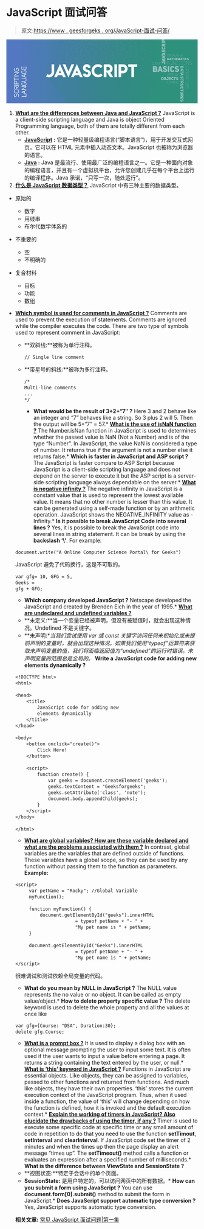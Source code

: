 # JavaScript 面试问答

> 原文:[https://www . geesforgeks . org/JavaScript-面试-问答/](https://www.geeksforgeeks.org/javascript-interview-questions-and-answers/)

![](img/785984b25214a9e5001c3949ea64c0c1.png)

1.  **[What are the differences between Java and JavaScript ?](https://www.geeksforgeeks.org/difference-between-java-and-javascript/)**
    JavaScript is a client-side scripting language and Java is object Oriented Programming language, both of them are totally different from each other.
    *   **[JavaScript](https://www.geeksforgeeks.org/javascript-tutorial/) :** 它是一种轻量级编程语言(“脚本语言”)，用于开发交互式网页。它可以在 HTML 元素中插入动态文本。JavaScript 也被称为浏览器的语言。
    *   **[Java](https://www.geeksforgeeks.org/java/) :** Java 是最流行、使用最广泛的编程语言之一。它是一种面向对象的编程语言，并且有一个虚拟机平台，允许您创建几乎在每个平台上运行的编译程序。Java 承诺，“只写一次，随处运行”。
2.  **[什么是 JavaScript 数据类型？](https://www.geeksforgeeks.org/variables-datatypes-javascript/)**
    JavaScript 中有三种主要的数据类型。

*   原始的
    *   数字
    *   用线串
    *   布尔代数学体系的
*   不重要的
    *   空
    *   不明确的
*   复合材料
    *   目标
    *   功能
    *   数组

*   **[Which symbol is used for comments in JavaScript ?](https://www.geeksforgeeks.org/javascript-comments/)**
    Comments are used to prevent the execution of statements. Comments are ignored while the compiler executes the code. There are two type of symbols used to represent comment in JavaScript:
    *   **双斜线:**被称为单行注释。

        ```
        // Single line comment
        ```

    *   **带星号的斜线:**被称为多行注释。

        ```
        /* 
        Multi-line comments
        ...
        */
        ```

        *   **What would be the result of 3+2+”7″ ?**
    Here 3 and 2 behave like an integer and “7” behaves like a string. So 3 plus 2 will 5\. Then the output will be 5+”7″ = 57.*   **[What is the use of isNaN function ?](https://www.geeksforgeeks.org/number-isnan-javascript/)**
    The Number.isNan function in JavaScript is used to determines whether the passed value is NaN (Not a Number) and is of the type “Number”. In JavaScript, the value NaN is considered a type of number. It returns true if the argument is not a number else it returns false.*   **Which is faster in JavaScript and ASP script ?**
    The JavaScript is faster compare to ASP Script because JavaScript is a client-side scripting language and does not depend on the server to execute it but the ASP script is a server-side scripting language always dependable on the server.*   **[What is negative infinity ?](https://www.geeksforgeeks.org/what-is-negative-infinity-in-javascript/)**
    The negative infinity in JavaScript is a constant value that is used to represent the lowest available value. It means that no other number is lesser than this value. It can be generated using a self-made function or by an arithmetic operation. JavaScript shows the NEGATIVE_INFINITY value as -Infinity.*   **Is it possible to break JavaScript Code into several lines ?**
    Yes, it is possible to break the JavaScript code into several lines in string statement. It can be break by using the **backslash ‘\’**. For example:

    ```
    document.write("A Online Computer Science Portal\ for Geeks")
    ```

    JavaScript 避免了代码换行，这是不可取的。

    ```
    var gfg= 10, GFG = 5,
    Geeks =
    gfg + GFG;
    ```

    *   **Which company developed JavaScript ?**
    Netscape developed the JavaScript and created by Brenden Eich in the year of 1995.*   **[What are undeclared and undefined variables ?](https://www.geeksforgeeks.org/what-are-undeclared-and-undefined-variables-in-javascript/)**
    *   **未定义:**当一个变量已经被声明，但没有被赋值时，就会出现这种情况。Undefined 不是关键字。
    *   **未声明:**当我们尝试使用 var 或 const 关键字访问任何未初始化或未提前声明的变量时，就会出现这种情况。如果我们使用“typeof”运算符来获取未声明变量的值，我们将面临返回值为“undefined”的运行时错误。未声明变量的范围总是全局的。*   **Write a JavaScript code for adding new elements dynamically ?**

    ```
    <!DOCTYPE html>
    <html>

    <head>
        <title>
            JavaScript code for adding new
            elements dynamically
        </title>
    </head>

    <body>
        <button onclick="create()">
            Click Here!
        </button>

        <script>
            function create() {
                var geeks = document.createElement('geeks');
                geeks.textContent = "Geeksforgeeks";
                geeks.setAttribute('class', 'note');
                document.body.appendChild(geeks);
            }
        </script>
    </body>

    </html>
    ```

    *   **[What are global variables? How are these variable declared and what are the problems associated with them ?](https://www.geeksforgeeks.org/global-and-local-variables-in-javascript/)**
    In contrast, global variables are the variables that are defined outside of functions. These variables have a global scope, so they can be used by any function without passing them to the function as parameters.
    **Example:**

    ```
    <script> 
         var petName = "Rocky"; //Global Variable 
         myFunction(); 

         function myFunction() { 
             document.getElementById("geeks").innerHTML
                          = typeof petName + "- " + 
                          "My pet name is " + petName; 
         } 

         document.getElementById("Geeks").innerHTML
                          = typeof petName + "- " + 
                          "My pet name is " + petName; 
    </script> 
    ```

    很难调试和测试依赖全局变量的代码。

    *   **What do you mean by NULL in JavaScript ?**
    The NULL value represents the no value or no object. It can be called as empty value/object.*   **How to delete property specific value ?**
    The delete keyword is used to delete the whole property and all the values at once like

    ```
    var gfg={Course: "DSA", Duration:30};
    delete gfg.Course;
    ```

    *   **[What is a prompt box ?](https://www.geeksforgeeks.org/javascript-window-prompt-method/)**
    It is used to display a dialog box with an optional message prompting the user to input some text. It is often used if the user wants to input a value before entering a page. It returns a string containing the text entered by the user, or null.*   **[What is ‘this’ keyword in JavaScript ?](https://www.geeksforgeeks.org/this-in-javascript/)**
    Functions in JavaScript are essential objects. Like objects, they can be assigned to variables, passed to other functions and returned from functions. And much like objects, they have their own properties.
    ‘this’ stores the current execution context of the JavaScript program. Thus, when it used inside a function, the value of ‘this’ will change depending on how the function is defined, how it is invoked and the default execution context.*   **[Explain the working of timers in JavaScript? Also elucidate the drawbacks of using the timer, if any ?](https://www.geeksforgeeks.org/javascript-timer/)**
    Timer is used to execute some specific code at specific time or any small amount of code in repetition to do that you need to use the function **setTimout**, **setInterval** and **clearInterval**. If JavaScript code set the timer of 2 minutes and when the times up then the page display an alert message “times up”. The **setTimeout()** method calls a function or evaluates an expression after a specified number of milliseconds.*   **What is the difference between ViewState and SessionState ?**
    *   **视图状态:**特定于会话中的单个页面。
    *   **SessionState:** 是用户特定的，可以访问网页中的所有数据。*   **How can you submit a form using JavaScript ?**
    You can use **document.form[0].submit()** method to submit the form in JavaScript.*   **Does JavaScript support automatic type conversion ?**
    Yes, JavaScript supports automatic type conversion.

    **相关文章:** [常见 JavaScript 面试问题|第一集](https://www.geeksforgeeks.org/commonly-asked-javascript-interview-questions-set-1/)